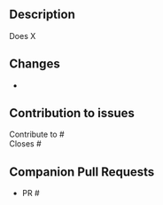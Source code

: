 
## Description

<!-- A description of what the PR does. -->
<!-- optional, provide a rationale explaining its goal -->

Does X

## Changes

<!-- more details , changed documentation sections, changed version, some details about the code changes -->
 
 -
 
## Contribution to issues

Contribute to #  
Closes # 

## Companion Pull Requests

<!-- optionnal, indicate if this PR must be accepted in conjunction with some PR in other GEMOC github repositories in order to provide a working Studio-->
<!-- you may have to edit this PR afte submitting it in order to get all cross references between the PRs -->

 - PR # 
